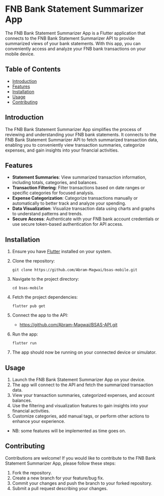 # FNB Bank Statement Summarizer App

The FNB Bank Statement Summarizer App is a Flutter application that connects to the FNB Bank Statement Summarizer API to provide summarized views of your bank statements. With this app, you can conveniently access and analyze your FNB bank transactions on your mobile device.

## Table of Contents

- [Introduction](#introduction)
- [Features](#features)
- [Installation](#installation)
- [Usage](#usage)
- [Contributing](#contributing)

## Introduction

The FNB Bank Statement Summarizer App simplifies the process of reviewing and understanding your FNB bank statements. It connects to the FNB Bank Statement Summarizer API to fetch summarized transaction data, enabling you to conveniently view transaction summaries, categorize expenses, and gain insights into your financial activities.

## Features

- **Statement Summaries**: View summarized transaction information, including totals, categories, and balances.
- **Transaction Filtering**: Filter transactions based on date ranges or specific categories for focused analysis.
- **Expense Categorization**: Categorize transactions manually or automatically to better track and analyze your spending.
- **Data Visualization**: Visualize transaction data using charts and graphs to understand patterns and trends.
- **Secure Access**: Authenticate with your FNB bank account credentials or use secure token-based authentication for API access.

## Installation

1. Ensure you have [Flutter](https://flutter.dev) installed on your system.
2. Clone the repository:

   ```shell
   git clone https://github.com/Abram-Magwai/bsas-mobile.git
   ```

3. Navigate to the project directory:

   ```shell
   cd bsas-mobile
   ```

4. Fetch the project dependencies:

   ```shell
   flutter pub get
   ```

5. Connect the app to the API:

   - https://github.com/Abram-Magwai/BSAS-API.git

6. Run the app:

   ```shell
   flutter run
   ```

7. The app should now be running on your connected device or simulator.

## Usage

1. Launch the FNB Bank Statement Summarizer App on your device.
2. The app will connect to the API and fetch the summarized transaction data.
3. View your transaction summaries, categorized expenses, and account balances.
4. Use the filtering and visualization features to gain insights into your financial activities.
5. Customize categories, add manual tags, or perform other actions to enhance your experience.
- NB: some features will be implemented as time goes on.

## Contributing

Contributions are welcome! If you would like to contribute to the FNB Bank Statement Summarizer App, please follow these steps:

1. Fork the repository.
2. Create a new branch for your feature/bug fix.
3. Commit your changes and push the branch to your forked repository.
4. Submit a pull request describing your changes.

